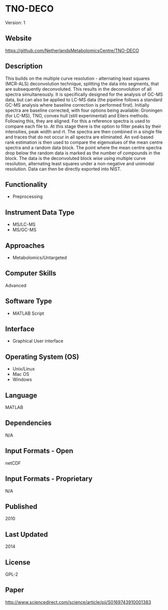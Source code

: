 # TNO-DECO
Version: 1

## Website
https://github.com/NetherlandsMetabolomicsCentre/TNO-DECO

## Description
This builds on the multiple curve resolution - alternating least squares (MCR-ALS) deconvolution technique, splitting the data into segments, that are subsequently deconvoluted. This results in the deconvolution of all spectra simultaneously. It is specifically designed for the analysis of GC-MS data, but can also be applied to LC-MS data (the pipeline follows a standard GC-MS analysis where baseline correction is performed first). Initially spectra are baseline corrected, with four options being available: Groningen (for LC-MS), TNO, convex hull (still experimental) and Eilers methods. Following this, they are aligned. For this a reference spectra is used to compare each file to. At this stage there is the option to filter peaks by their intensities, peak width and rt. The spectra are then combined in a single file and traces that do not occur in all spectra are eliminated. An svd-based rank estimation is then used to compare the eigenvalues of the mean centre spectra and a random data block. The point where the mean centre spectra drop below the random data is marked as the number of compounds in the block. The data is the deconvoluted block wise using multiple curve resolution, alternating least squares under a non-negative and unimodal resolution. Data can then be directly exported into NIST.

## Functionality
- Preprocessing

## Instrument Data Type
- MS/LC-MS
- MS/GC-MS

## Approaches
- Metabolomics/Untargeted

## Computer Skills
Advanced

## Software Type
- MATLAB Script

## Interface
- Graphical User interface

## Operating System (OS)
- Unix/Linux
- Mac OS
- Windows

## Language
MATLAB

## Dependencies
N/A

## Input Formats - Open
netCDF

## Input Formats - Proprietary
N/A

## Published
2010

## Last Updated
2014

## License
GPL-2

## Paper
http://www.sciencedirect.com/science/article/pii/S0169743910001383
